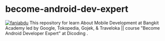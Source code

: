 # become-android-dev-expert
[![faniabdu](https://circleci.com/gh/faniabdullah/become-android-dev-expert.svg?style=svg)](https://circleci.com/gh/faniabdullah/become-android-dev-expert/)
This repository for learn About Mobile Development at Bangkit Academy led by Google, Tokopedia, Gojek, &amp; Traveloka || course "Become Android Developer Expert" at Dicoding . 